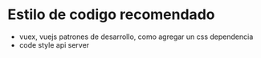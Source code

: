 # Estilo de codigo recomendado

* vuex, vuejs patrones de desarrollo, como agregar un css dependencia
* code style api server
